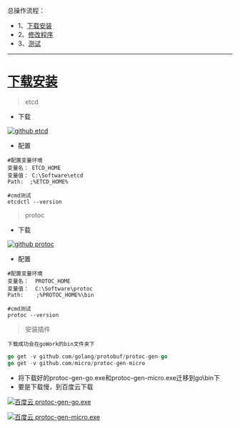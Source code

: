 总操作流程：
- 1、[下载安装](#go-01)
- 2、[修改程序](#go-02)
- 3、[测试](#go-03)

***

# <a name="go-01" href="#" >下载安装</a>

> etcd

- 下载

[![](https://img.shields.io/badge/github-etcd-blued.svg "github etcd")](https://github.com/etcd-io/etcd/releases)

- 配置


```shell
#配置变量环境
变量名： ETCD_HOME
变量值： C:\Software\etcd
Path:  ;%ETCD_HOME%

#cmd测试
etcdctl --version
```


> protoc

- 下载

[![](https://img.shields.io/badge/github-protoc-blued.svg "github protoc")](https://github.com/protocolbuffers/protobuf/releases/tag/v3.8.0-rc1)

- 配置

```shell
#配置变量环境
变量名：  PROTOC_HOME
变量值：  C:\Software\protoc
Path:    ;%PROTOC_HOME%\bin

#cmd测试
protoc --version
```

> 安装插件

`下载成功会在goWork的bin文件夹下`

```go
go get -v github.com/golang/protobuf/protoc-gen-go
go get -v github.com/micro/protoc-gen-micro
```

- 将下载好的protoc-gen-go.exe和protoc-gen-micro.exe迁移到go\bin下
- 要是下载慢，到百度云下载

[![](https://img.shields.io/badge/百度云-protoc--gen--go.exe-green.svg "百度云 protoc-gen-go.exe")](https://pan.baidu.com/s/1gLPs3OGrhIrSfXNvEe72pw)

[![](https://img.shields.io/badge/百度云-protoc--gen--micro.exe-green.svg "百度云 protoc-gen-micro.exe")](https://pan.baidu.com/s/1VPudVA-ChTh578SGaCnXmw)